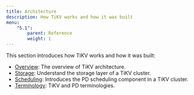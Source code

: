 ```yaml
---
title: Architecture
description: How TiKV works and how it was built
menu:
    "5.1":
        parent: Reference
        weight: 1
---
```


This section introduces how TiKV works and how it was built:

- [Overview](../overview):  The overview of TiKV architecture.
- [Storage](../storage): Understand the storage layer of a TiKV cluster.
- [Scheduling](../scheduling): Introduces the PD scheduling component in a TiKV cluster.
- [Terminology](../terminology): TiKV and PD terminologies.
